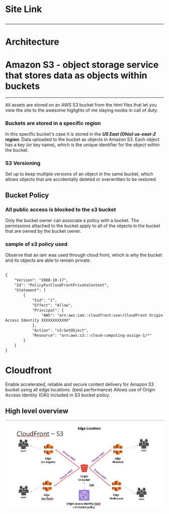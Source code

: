 # Site Link

## [](https://d3h0nnty80ji1q.cloudfront.net)

___

# Architecture

# Amazon S3 - object storage service that stores data as objects within buckets

___

All assets are stored on an AWS S3 bucket from the html files that let you view the site to the awesome higlights of me slaying noobs in call of duty.

### Buckets are stored in a specific region

In this specific bucket's case it is stored in the ***US East (Ohio) us-east-2 region***.
Data uploaded to the bucket as objects in Amazon S3. Each object has a key (or key name), which is the unique identifier for the object within the bucket.

### S3 Versioning

Set up to keep multiple versions of an object in the same bucket, which allows objects that are accidentally deleted or overwritten to be restored.

## Bucket Policy

### All public access is blocked to the s3 bucket

Only the bucket owner can associate a policy with a bucket. The permissions attached to the bucket apply to all of the objects in the bucket that are owned by the bucket owner.

### sample of s3 policy used

Observe that an iam was used through cloud front, which is why the bucket and its objects are able to remain private.

<pre><code>
{
    "Version": "2008-10-17",
    "Id": "PolicyForCloudFrontPrivateContent",
    "Statement": [
        {
            "Sid": "1",
            "Effect": "Allow",
            "Principal": {
                "AWS": "arn:aws:iam::cloudfront:user/CloudFront Origin Access Identity XXXXXXXXXXXX"
            },
            "Action": "s3:GetObject",
            "Resource": "arn:aws:s3:::cloud-computing-assign-1/*"
        }
    ]
}
</code></pre>

# Cloudfront

Enable accelerated, reliable and secure content delivery for Amazon S3 bucket using all edge locations. (best performance)
Allows use of Origin Access Identity (OAI) included in S3 bucket policy.

## High level overview

![Alt text](cloudfront_s3_highlevel_architecture.jpg)
